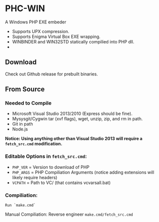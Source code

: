 # PHC-WIN

A Windows PHP EXE embeder

* Supports UPX compression.
* Supports Enigma Virtual Box EXE wrapping.
* WINBINDER and WIN32STD statically compilied into PHP dll.
*

## Download
Check out Github release for prebuilt binaries.

## From Source

### Needed to Compile

 * Microsoft Visual Studio 2013/2010 (Express should be fine).
 * Mysysgit/Cygwin tar (xvf flags), wget, unzip, zip, and rm in path.
 * Git in path
 * Node.js

**Notice: Using anything other than Visual Studio 2013 will require a `fetch_src.cmd` modification.**

### Editable Options in `fetch_src.cmd`:

 * `PHP_VER`  = Version to download of PHP
 * `PHP_ARGS` = PHP Compiliation Arguments (notice adding extensions will likely require headers)
 * `VCPATH`   = Path to VC/ (that contains vcvarsall.bat)

### Compiliation:
    Run `make.cmd`

Manual Compiliation:
    Reverse engineer `make.cmd/fetch_src.cmd`